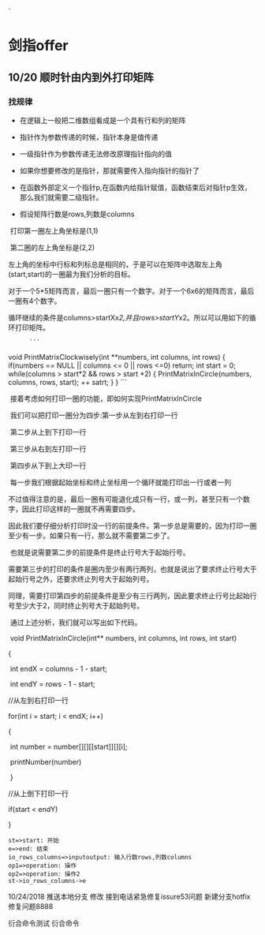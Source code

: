 `
# 剑指offer

##  10/20 顺时针由内到外打印矩阵

### 找规律

* 在逻辑上一般把二维数组看成是一个具有行和列的矩阵
* 指针作为参数传递的时候，指针本身是值传递
* 一级指针作为参数传递无法修改原理指针指向的值
* 如果你想要修改的是指针，那就需要传入指向指针的指针了
* 在函数外部定义一个指针p,在函数内给指针赋值，函数结束后对指针p生效，那么我们就需要二级指针。

* 假设矩阵行数是rows,列数是columns

​             打印第一圈左上角坐标是(1,1)

​                     第二圈的左上角坐标是(2,2)

​            左上角的坐标中行标和列标总是相同的，于是可以在矩阵中选取左上角(start,start)的一圈最为我们分析的目标。

​           对于一个5*5矩阵而言，最后一圈只有一个数字。对于一个6x6的矩阵而言，最后一圈有4个数字。

​          循环继续的条件是columns>startXx*2,并且rows>startY*x2。所以可以用如下的循环打印矩阵。

          ```
void PrintMatrixClockwisely(int **numbers, int columns, int rows)
{
    if(numbers == NULL || columns <= 0 || rows <=0)
      return;
    int start = 0;
    while(columns > start*2 && rows > start *2)
    {
        PrintMatrixInCircle(numbers, columns, rows, start);
        ++ satrt;
    }
}
          ```

​        接着考虑如何打印一圈的功能，即如何实现PrintMatrixInCircle

​        我们可以把打印一圈分为四步:第一步从左到右打印一行

​                                                             第二步从上到下打印一行

​                                                             第三步从右到左打印一行

​                                                             第四步从下到上大印一行

​        每一步我们根据起始坐标和终止坐标用一个循环就能打印出一行或者一列

​        不过值得注意的是，最后一圈有可能退化成只有一行，或一列，甚至只有一个数字，因此打印这样的一圈就不再需要四步。

​        因此我们要仔细分析打印时没一行的前提条件。第一步总是需要的，因为打印一圈至少有一步。如果只有一行，那么就不需要第二步了。

​       也就是说需要第二步的前提条件是终止行号大于起始行号。

​       需要第三步的打印的条件是圈内至少有两行两列，也就是说出了要求终止行号大于起始行号之外，还要求终止列号大于起始列号。

​      同理，需要打印第四步的前提条件是至少有三行两列，因此要求终止行号比起始行号至少大于2，同时终止列号大于起始列号。

​      通过上述分析，我们就可以写出如下代码。

​     void PrintMatrixInCircle(int** numbers, int columns, int rows, int start)

{   

​     int endX  =  columns - 1 - start;

​    int endY  = rows - 1 - start;

   //从左到右打印一行

   for(int i = start; i < endX; i++)

   {

​    int  number = number[][][[start]][][i];

​    printNumber(number)

​    }

//从上倒下打印一行

if(start < endY)

}

``` flow
st=>start: 开始
e=>end: 结束
io_rows_columns=>inputoutput: 输入行数rows,列数columns
op1=>operation: 操作
op2=>operation: 操作2
st->io_rows_columns->e
```

10/24/2018 推送本地分支
修改
接到电话紧急修复issure53问题
新建分支hotfix修复问题8888

衍合命令测试
 衍合命令
